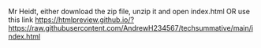 Mr Heidt, either download the zip file, unzip it and open index.html OR use this link https://htmlpreview.github.io/?https://raw.githubusercontent.com/AndrewH234567/techsummative/main/index.html 
